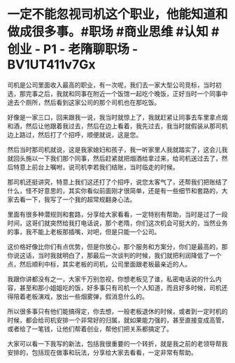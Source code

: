 # 一定不能忽视司机这个职业，他能知道和做成很多事。#职场 #商业思维 #认知 #创业 - P1 - 老隋聊职场 - BV1UT411v7Gx

司机是公司里面收入最高的职业，有一次呢，我们去一家大型公司竞标，当时初选，那完事之后，我就和同事在附近一个饭馆一起吃个晚饭，正好当时一个同事中途去个厕所，然后看到这家公司的那个司机也在那吃饭。

好像是一家三口，回来跟我一说，我当时就惊上了，我就赶紧让同事去车里拿点烟和酒，然后让他跟着我过去，然后在边上看着，我先过去，我当时就假装从那司机边上路过，然后打了个招呼，顺便就说，这是您。

然后当时那司机就说，这是我家媳妇和孩子，我一听家里人我就踏实了，这会儿我就回头施以一下我们那个同事，然后赶紧就把烟酒给拿过来，给司机送过去了，然后特意上前台上嘱咐，说司机李若我们结账，当时临走的时候。

那司机还挺讲究，特意上我们这还打了个招呼，说您太客气了，还帮我们把账结了什么，怪不好意思的，其实你看似前面刚才很简单，还是有一些细节和套路的，大家去看一下，我写了一个我的超常规翻身心法。

里面有很多种潜规则和套路，分享给大家看看，一定特别有帮助，当时是过了一段时间，这哥们就突然给我打电话说，那个老隋，你们这次机会可挺大的，当然业务的事，我不能上老板那插嘴，对吧，但是只能一个公司。

这价格好像比你们有点优势，但是你放心，那个服务和方案分，你们是最高的，那你说这话，当时我就明白了，那最后一次谈判的时候，我们就把利润降低了一个点，然后顺利中标，其实老板的司机，公司里面跟老板最亲近的人。

我跟你讲都没有之一，大家千万别忽视，你想老板见了谁，私密电话说的什么内容，甚至和那小姐姐吃的饭，好多事只有司机一个人知道，而且好多时候，司机还得陪着老板演戏，放出一些烟雾弹，假消息什么的。

所以很多事只有他们能搞得定，你去想，一般老板退休的时候，或者到一定时机的时候，都会给司机安排一个非常好的归属，就如果能力强的，甚至直接变成高管，或者给了一笔钱，让他们帮着创业，帮他们把关系都搞定了。

大家可以看一下我写的新法，包括我很重要的一个转折，就是我之前的老领导帮我安排的，包括现在做事和玩法，分享给大家去看看，一定非常有帮助。

